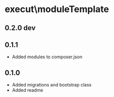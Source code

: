 execut\moduleTemplate
==============================================

0.2.0 dev
-

0.1.1
-----
- Added modules to composer.json

0.1.0
---------------------
- Added migrations and bootstrap class
- Added readme
